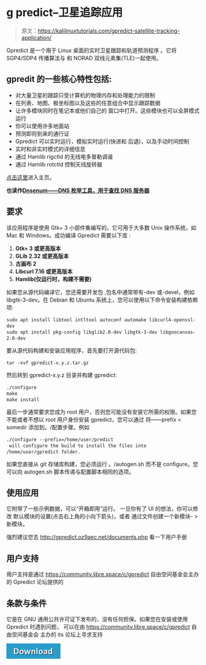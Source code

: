 # g predict–卫星追踪应用

> 原文：<https://kalilinuxtutorials.com/gpredict-satellite-tracking-application/>

Gpredict 是一个用于 Linux 桌面的实时卫星跟踪和轨道预测程序
。它将 SGP4/SDP4 传播算法与
和 NORAD 双线元素集(TLE)一起使用。

## **gpredit 的一些核心特性包括:**

*   对大量卫星的跟踪只受计算机的物理内存和处理能力的限制
*   在列表、地图、极坐标图以及这些的任意组合中显示跟踪数据
*   让许多模块同时在笔记本或他们自己的
    窗口中打开。这些模块也可以全屏模式运行
*   你可以使用许多地面站
*   预测即将到来的通行证
*   Gpredict 可以实时运行，模拟实时运行(快进和
    后退)，以及手动时间控制
*   实时和非实时模式的详细信息
*   通过 Hamlib rigctld 的无线电多普勒调谐
*   通过 Hamlib rotctld 控制天线旋转器

[点击这里](http://gpredict.oz9aec.net/)进入主页。

**也读作[Dnsenum——DNS 枚举工具，用于查找 DNS 服务器](https://kalilinuxtutorials.com/dnsenum/)**

## **要求**

该应用程序是使用 Gtk+ 3 小部件集编写的，它可用于大多数 Unix 操作系统，如 Mac 和 Windows。成功编译 Gpredict 需要以下库
:

1.  **Gtk+ 3 或更高版本**
2.  **GLib 2.32 或更高版本**
3.  **古画布 2**
4.  **Libcurl 7.16 或更高版本**
5.  **Hamlib(仅运行时，构建不需要)**

如果您从源代码编译它，您还需要开发包
,包名中通常带有-dev 或-devel，例如 libgtk-3-dev。在 Debian 和
Ubuntu 系统上，您可以使用以下命令安装构建依赖项:

```
sudo apt install libtool intltool autoconf automake libcurl4-openssl-dev
sudo apt install pkg-config libglib2.0-dev libgtk-3-dev libgoocanvas-2.0-dev
```

要从源代码构建和安装应用程序，首先要打开源代码包:

```
tar -xvf gpredict-x.y.z.tar.gz
```

然后转到 gpredict-x.y.z 目录并构建 gpredict:

```
./configure
make
make install
```

最后一步通常要求您成为 root 用户，否则您可能没有安装它所需的权限。如果您不能或者不想以 root 用户身份安装 gpredict，您可以通过
将——prefix = somedir 添加到。/配置步骤。例如

```
./configure --prefix=/home/user/predict
 will configure the build to install the files into /home/user/gpredict folder.
```

如果您直接从 git 存储库构建，您必须运行
。/autogen.sh 而不是 configure。您可以向
autogen.sh 脚本传递与配置脚本相同的选项。

## **使用应用** 

它附带了一些示例数据，可以“开箱即用”运行。
一旦你有了 UI 的想法，你可以修改
默认模块的设置(点击右上角的小向下箭头)，或者
通过文件创建一个新模块- >新模块。

强烈建议您去 http://gpredict.oz9aec.net/documents.php 看一下用户手册

## **用户支持**

用户支持是通过 https://community.libre.space/c/gpredict 自由空间基金会主办的 Gpredict 论坛提供的

## **条款与条件**

它是在 GNU 通用公共许可证下发布的，没有任何担保。如果您在安装或使用 Gpredict 时遇到问题，
可以在由 https://community.libre.space/c/gpredict 自由空间基金会
主办的 its 论坛上寻求支持

[![](img/d861a9096555aeb1980fc054015933d7.png)](https://github.com/csete/gpredict)